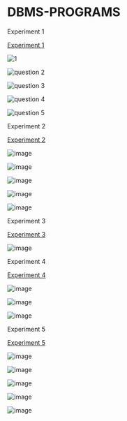 # DBMS-PROGRAMS

Experiment 1

[Experiment 1](https://github.com/Koushikgottipati666k/DBMS-PROGRAMS/blob/main/Experiment1)

![1](https://user-images.githubusercontent.com/112752205/191890252-0e7f32e9-da2b-495f-b9b8-8279e47357b3.JPG)

![question 2](https://user-images.githubusercontent.com/112752205/191890282-30f35865-3f3c-4538-8a72-9a94162489fb.JPG)

![question 3](https://user-images.githubusercontent.com/112752205/191890313-d6776f25-c59f-48b4-9894-b732ea36a599.JPG)

![question 4](https://user-images.githubusercontent.com/112752205/191890332-c2a20259-4bf5-47f6-ae96-8deafee7d0cf.JPG)

![question 5](https://user-images.githubusercontent.com/112752205/191890367-27f5c838-c73c-466d-b9bf-b81cc3533419.JPG)

Experiment 2

[Experiment 2](https://github.com/Koushikgottipati666k/DBMS-PROGRAMS/blob/main/Experiment2)

![image](https://user-images.githubusercontent.com/112752205/191890492-acaf48c5-2174-4ff4-91ff-bce8a7d4c729.png)

![image](https://user-images.githubusercontent.com/112752205/191890577-dd817d2a-c538-4b10-bd12-c08aa32a82f9.png)

![image](https://user-images.githubusercontent.com/112752205/191890685-9c373f8f-390a-4d39-b536-0c86613b4d3d.png)

![image](https://user-images.githubusercontent.com/112752205/191890709-76efd868-b18e-45e9-915b-f9f52f3f6330.png)

![image](https://user-images.githubusercontent.com/112752205/191890727-72f3678d-d8bd-4ccf-ad6b-4aac352e4ea9.png)

Experiment 3

[Experiment 3](https://github.com/Koushikgottipati666k/DBMS-PROGRAMS/blob/main/Experiment3)

![image](https://user-images.githubusercontent.com/112752205/191890813-b29830af-d9de-4786-b59c-a484ffb7b369.png)

Experiment 4

[Experiment 4](https://github.com/Koushikgottipati666k/DBMS-PROGRAMS/blob/main/Experiment4)

![image](https://user-images.githubusercontent.com/112752205/191890887-634c3ba9-1d56-4457-8ff3-6443ac4be93c.png)

![image](https://user-images.githubusercontent.com/112752205/191890957-fe9b688c-f983-4478-a616-1e04af2ee3c0.png)

![image](https://user-images.githubusercontent.com/112752205/191890986-79a099d7-7238-4312-9c0a-9261793f4add.png)

Experiment 5

[Experiment 5](https://github.com/Koushikgottipati666k/DBMS-PROGRAMS/blob/main/Experiment )

![image](https://user-images.githubusercontent.com/112752205/191891073-b048bc3f-d342-4c40-bedd-c95f3d756d54.png)

![image](https://user-images.githubusercontent.com/112752205/191891132-e238f696-8a8b-4a44-8c14-fac7ce2d796f.png)

![image](https://user-images.githubusercontent.com/112752205/191891163-5cd91a9e-255a-4cf3-a3f4-d1656212e357.png)

![image](https://user-images.githubusercontent.com/112752205/191891187-0b615700-ec12-433d-b166-22e8f408aa65.png)

![image](https://user-images.githubusercontent.com/112752205/191891208-a07b0b1c-2d7a-46ef-8dfb-aa51da17ae41.png)






